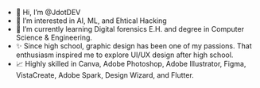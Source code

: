 - 👋 Hi, I’m @JdotDEV
- 👀 I’m interested in AI, ML, and Ehtical Hacking
- 🌱 I’m currently learning Digital forensics E.H. and degree in Computer Science & Engineering.
- ✨ Since high school, graphic design has been one of my passions. That enthusiasm inspired me to explore UI/UX design after high school.
- 📈 Highly skilled in Canva, Adobe Photoshop, Adobe Illustrator, Figma, VistaCreate, Adobe Spark, Design Wizard, and Flutter.
